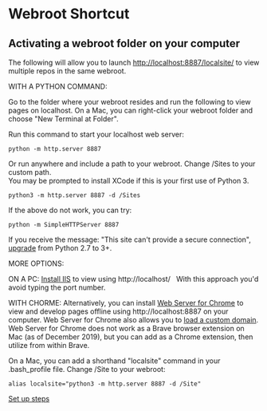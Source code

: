 # Webroot Shortcut

## Activating a webroot folder on your computer

The following will allow you to launch [http://localhost:8887/localsite/](http://localhost:8887/localsite/) to view multiple repos in the same webroot.

WITH A PYTHON COMMAND:

Go to the folder where your webroot resides and run the following to view pages on localhost.
On a Mac, you can right-click your webroot folder and choose "New Terminal at Folder".

Run this command to start your localhost web server:

	python -m http.server 8887

 Or run anywhere and include a path to your webroot. Change /Sites to your custom path.  
 You may be prompted to install XCode if this is your first use of Python 3.  

 	python3 -m http.server 8887 -d /Sites

If the above do not work, you can try:  

	python -m SimpleHTTPServer 8887

If you receive the message: "This site can't provide a secure connection", [upgrade](https://www.freecodecamp.org/news/python-version-on-mac-update/) from Python 2.7 to 3+.

MORE OPTIONS:  

ON A PC: [Install IIS](https://www.techwalla.com/articles/how-to-circumvent-mcafee-dlp) to view using http://localhost/  &nbsp; With this approach you'd avoid typing the port number.


 WITH CHORME: Alternatively, you can install [Web Server for Chrome](https://chrome.google.com/webstore/detail/web-server-for-chrome/ofhbbkphhbklhfoeikjpcbhemlocgigb?hl=en) to view and develop pages offline using http://localhost:8887 on your computer. Web Server for Chrome also allows you to [load a custom domain](https://medium.com/@jmatix/using-chrome-as-a-local-web-server-af04baffd581). Web Server for Chrome does not work as a Brave browser extension on Mac (as of December 2019), but you can add as a Chrome extension, then utilize from within Brave.


On a Mac, you can add a shorthand "localsite" command in your .bash_profile file. Change /Site to your webroot:

 	alias localsite="python3 -m http.server 8887 -d /Site"

<!--
BUG - The above might cause the terminal to issue unneeded commands. 
This did not reoccur, so commenting out.

    Serving HTTP on :: port 8887 (http://[::]:8887/) ...
    ::ffff:192.168.127.92 - - [17/Feb/2022 12:07:37] code 404, message File not found
    ::ffff:192.168.127.92 - - [17/Feb/2022 12:07:37] "GET /cgi-bin/clwarn.cgi HTTP/1.1" 404 -
    ::ffff:192.168.127.92 - - [17/Feb/2022 12:07:42] code 404, message File not found
    ::ffff:192.168.127.92 - - [17/Feb/2022 12:07:42] "GET /cgi-bin/count.cgi HTTP/1.1" 404 -
    ::ffff:192.168.127.92 - - [17/Feb/2022 12:07:47] code 404, message File not found
    ::ffff:192.168.127.92 - - [17/Feb/2022 12:07:47] "GET /cgi-bin/Count.cgi HTTP/1.1" 404 -
    ::1 - - [17/Feb/2022 12:07:49] "GET /localsite/info/ HTTP/1.1" 200 -
    ::1 - - [17/Feb/2022 12:07:50] "GET /localsite/js/map.js HTTP/1.1" 304 -
    ::1 - - [17/Feb/2022 12:07:50] "GET /localsite/info/data/ga-layers.json?callback=callback&_=1645117669719 HTTP/1.1" 200 -
    ::ffff:192.168.127.92 - - [17/Feb/2022 12:07:52] code 404, message File not found
    ::ffff:192.168.127.92 - - [17/Feb/2022 12:07:52] "GET /cgi-bin/faqmanager.cgi HTTP/1.1" 404 -
    ::ffff:192.168.127.92 - - [17/Feb/2022 12:07:57] code 404, message File not found
    ::ffff:192.168.127.92 - - [17/Feb/2022 12:07:57] "GET /cgi-bin/FormHandler.cgi HTTP/1.1" 404 -
    ::ffff:192.168.127.92 - - [17/Feb/2022 12:08:02] code 404, message File not found
    ::ffff:192.168.127.92 - - [17/Feb/2022 12:08:02] "GET /cgi-bin/FormMail.cgi HTTP/1.1" 404 -
    ::ffff:192.168.127.92 - - [17/Feb/2022 12:08:07] code 404, message File not found
    ::ffff:192.168.127.92 - - [17/Feb/2022 12:08:07] "GET /cgi-bin/guestbook.cgi HTTP/1.1" 404 -
    ::ffff:192.168.127.92 - - [17/Feb/2022 12:08:12] code 404, message File not found
    ::ffff:192.168.127.92 - - [17/Feb/2022 12:08:12] "GET /cgi-bin/help.cgi HTTP/1.1" 404 -
    ::ffff:192.168.127.92 - - [17/Feb/2022 12:08:17] code 404, message File not found
    ::ffff:192.168.127.92 - - [17/Feb/2022 12:08:17] "GET /cgi-bin/hi HTTP/1.1" 404 -
    ::ffff:192.168.127.92 - - [17/Feb/2022 12:08:23] code 404, message File not found
    ::ffff:192.168.127.92 - - [17/Feb/2022 12:08:23] "GET /cgi-bin/index.cgi HTTP/1.1" 404 -
    ::ffff:192.168.127.92 - - [17/Feb/2022 12:08:28] code 404, message File not found
    ::ffff:192.168.127.92 - - [17/Feb/2022 12:08:28] "GET /cgi-bin/index.pl HTTP/1.1" 404 -
    ::ffff:192.168.127.92 - - [17/Feb/2022 12:08:33] code 404, message File not found
    ::ffff:192.168.127.92 - - [17/Feb/2022 12:08:33] "GET /cgi-bin/index.sh HTTP/1.1" 404 -
    ::ffff:192.168.127.92 - - [17/Feb/2022 12:08:38] code 404, message File not found
    ::ffff:192.168.127.92 - - [17/Feb/2022 12:08:38] "GET /cgi-bin/login.cgi HTTP/1.1" 404 -
    ::ffff:192.168.127.92 - - [17/Feb/2022 12:08:43] code 404, message File not found
    ::ffff:192.168.127.92 - - [17/Feb/2022 12:08:43] "GET /cgi-bin/mailit.pl HTTP/1.1" 404 -
    ::ffff:192.168.127.92 - - [17/Feb/2022 12:08:48] code 404, message File not found
    ::ffff:192.168.127.92 - - [17/Feb/2022 12:08:48] "GET /cgi-bin/mt/mt-check.cgi HTTP/1.1" 404 -
    ::ffff:192.168.127.92 - - [17/Feb/2022 12:08:53] code 404, message File not found
    ::ffff:192.168.127.92 - - [17/Feb/2022 12:08:53] "GET /cgi-bin/mt/mt-load.cgi HTTP/1.1" 404 -
    ::ffff:192.168.127.92 - - [17/Feb/2022 12:08:58] code 404, message File not found
    ::ffff:192.168.127.92 - - [17/Feb/2022 12:08:58] "GET /cgi-bin/mt-static/mt-check.cgi HTTP/1.1" 404 -
    ::ffff:192.168.127.92 - - [17/Feb/2022 12:09:03] code 404, message File not found
    ::ffff:192.168.127.92 - - [17/Feb/2022 12:09:03] "GET /cgi-bin/mt-static/mt-load.cgi HTTP/1.1" 404 -
    ::ffff:192.168.127.92 - - [17/Feb/2022 12:09:08] code 404, message File not found
    ::ffff:192.168.127.92 - - [17/Feb/2022 12:09:08] "GET /cgi-bin/ncbook/book.cgi HTTP/1.1" 404 -

-->

[Set up steps](../)